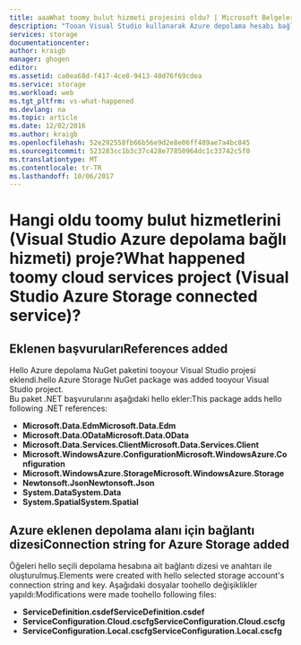 ```yaml
---
title: aaaWhat toomy bulut hizmeti projesini oldu? | Microsoft Belgeleri
description: "Tooan Visual Studio kullanarak Azure depolama hesabı bağlanma Hizmetleri bağlandıktan sonra bulut Hizmetleri projede ne olacağını açıklar"
services: storage
documentationcenter: 
author: kraigb
manager: ghogen
editor: 
ms.assetid: ca0ea68d-f417-4ce8-9413-40d76f69cdea
ms.service: storage
ms.workload: web
ms.tgt_pltfrm: vs-what-happened
ms.devlang: na
ms.topic: article
ms.date: 12/02/2016
ms.author: kraigb
ms.openlocfilehash: 52e292558fb66b56e9d2e8e06ff489ae7a4bc845
ms.sourcegitcommit: 523283cc1b3c37c428e77850964dc1c33742c5f0
ms.translationtype: MT
ms.contentlocale: tr-TR
ms.lasthandoff: 10/06/2017
---
```

# <a name="what-happened-toomy-cloud-services-project-visual-studio-azure-storage-connected-service"></a><span data-ttu-id="a3f5f-104">Hangi oldu toomy bulut hizmetlerini (Visual Studio Azure depolama bağlı hizmeti) proje?</span><span class="sxs-lookup"><span data-stu-id="a3f5f-104">What happened toomy cloud services project (Visual Studio Azure Storage connected service)?</span></span>
## <a name="references-added"></a><span data-ttu-id="a3f5f-105">Eklenen başvuruları</span><span class="sxs-lookup"><span data-stu-id="a3f5f-105">References added</span></span>
<span data-ttu-id="a3f5f-106">Hello Azure depolama NuGet paketini tooyour Visual Studio projesi eklendi.</span><span class="sxs-lookup"><span data-stu-id="a3f5f-106">hello Azure Storage NuGet package was added tooyour Visual Studio project.</span></span>  
<span data-ttu-id="a3f5f-107">Bu paket .NET başvurularını aşağıdaki hello ekler:</span><span class="sxs-lookup"><span data-stu-id="a3f5f-107">This package adds hello following .NET references:</span></span>

* <span data-ttu-id="a3f5f-108">**Microsoft.Data.Edm**</span><span class="sxs-lookup"><span data-stu-id="a3f5f-108">**Microsoft.Data.Edm**</span></span>
* <span data-ttu-id="a3f5f-109">**Microsoft.Data.OData**</span><span class="sxs-lookup"><span data-stu-id="a3f5f-109">**Microsoft.Data.OData**</span></span>
* <span data-ttu-id="a3f5f-110">**Microsoft.Data.Services.Client**</span><span class="sxs-lookup"><span data-stu-id="a3f5f-110">**Microsoft.Data.Services.Client**</span></span>
* <span data-ttu-id="a3f5f-111">**Microsoft.WindowsAzure.Configuration**</span><span class="sxs-lookup"><span data-stu-id="a3f5f-111">**Microsoft.WindowsAzure.Configuration**</span></span>
* <span data-ttu-id="a3f5f-112">**Microsoft.WindowsAzure.Storage**</span><span class="sxs-lookup"><span data-stu-id="a3f5f-112">**Microsoft.WindowsAzure.Storage**</span></span>
* <span data-ttu-id="a3f5f-113">**Newtonsoft.Json**</span><span class="sxs-lookup"><span data-stu-id="a3f5f-113">**Newtonsoft.Json**</span></span>
* <span data-ttu-id="a3f5f-114">**System.Data**</span><span class="sxs-lookup"><span data-stu-id="a3f5f-114">**System.Data**</span></span>
* <span data-ttu-id="a3f5f-115">**System.Spatial**</span><span class="sxs-lookup"><span data-stu-id="a3f5f-115">**System.Spatial**</span></span>

## <a name="connection-string-for-azure-storage-added"></a><span data-ttu-id="a3f5f-116">Azure eklenen depolama alanı için bağlantı dizesi</span><span class="sxs-lookup"><span data-stu-id="a3f5f-116">Connection string for Azure Storage added</span></span>
<span data-ttu-id="a3f5f-117">Öğeleri hello seçili depolama hesabına ait bağlantı dizesi ve anahtarı ile oluşturulmuş.</span><span class="sxs-lookup"><span data-stu-id="a3f5f-117">Elements were created with hello selected storage account's connection string and key.</span></span> <span data-ttu-id="a3f5f-118">Aşağıdaki dosyalar toohello değişiklikler yapıldı:</span><span class="sxs-lookup"><span data-stu-id="a3f5f-118">Modifications were made toohello following files:</span></span>

* <span data-ttu-id="a3f5f-119">**ServiceDefinition.csdef**</span><span class="sxs-lookup"><span data-stu-id="a3f5f-119">**ServiceDefinition.csdef**</span></span>
* <span data-ttu-id="a3f5f-120">**ServiceConfiguration.Cloud.cscfg**</span><span class="sxs-lookup"><span data-stu-id="a3f5f-120">**ServiceConfiguration.Cloud.cscfg**</span></span>
* <span data-ttu-id="a3f5f-121">**ServiceConfiguration.Local.cscfg**</span><span class="sxs-lookup"><span data-stu-id="a3f5f-121">**ServiceConfiguration.Local.cscfg**</span></span>

